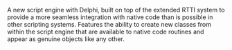 A new script engine with Delphi, built on top of the extended RTTI system to provide a more seamless integration with native code than is possible in other scripting systems. Features the ability to create new classes from within the script engine that are available to native code routines and appear as genuine objects like any other.